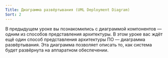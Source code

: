```yaml
---
Title: Диаграмма развёртывания (UML Deployment Diagram)
Sort: 2
---
```


В предыдущем уроке вы познакомились с диаграммой компонентов — одним из способов представления архитектуры. В этом уроке вас ждёт ещё один способ представления архитектуры ПО — диаграмма развёртывания. Эта диаграмма позволяет описать то, как система будет развёрнута на аппаратном обеспечении.

